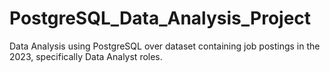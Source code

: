 # PostgreSQL_Data_Analysis_Project
Data Analysis using PostgreSQL over dataset containing job postings in the 2023, specifically Data Analyst roles.
